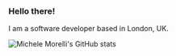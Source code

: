 ### Hello there!

I am a software developer based in London, UK.

![Michele Morelli's GitHub stats](https://github-readme-stats-eosin-beta.vercel.app/api?username=MicheleMorelli&show_icons=true&theme=dark&count_private=true&include_all_commits=true&hide=stars,issues)
